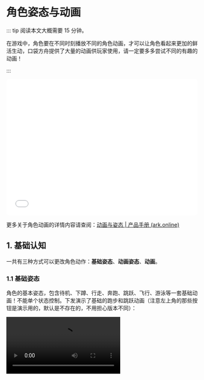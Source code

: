 # 角色姿态与动画

::: tip 阅读本文大概需要 15 分钟。

在游戏中，角色要在不同时刻播放不同的角色动画，才可以让角色看起来更加的鲜活生动，口袋方舟提供了大量的动画供玩家使用，请一定要多多尝试不同的有趣的动画！

:::

<iframe sandbox="allow-scripts allow-downloads allow-same-origin allow-popups allow-presentation allow-forms" frameborder="0" draggable="false" allowfullscreen="" allow="encrypted-media;" referrerpolicy="" aha-samesite="" class="iframe-loaded" src="//player.bilibili.com/player.html?aid=322817180&bvid=BV1qw411q7ba&cid=1317933550&p=13&autoplay=0" style="border-radius: 7px; width: 100%; height: 360px;"></iframe>

更多关于角色动画的详情内容请查阅：[动画与姿态 | 产品手册 (ark.online)](https://docs.ark.online/Role/AnimationAndStane.html)

## 1. 基础认知

一共有三种方式可以更改角色动作：**基础姿态**、**动画姿态**、**动画**。

### 1.1 基础姿态

角色的基本姿态，包含待机、下蹲、行走、奔跑、跳跃、飞行、游泳等一套基础动画！不能单个状态控制。下发演示了基础的跑步和跳跃动画（注意左上角的那些按钮是演示用的，默认是不存在的，不用担心版本不同）：

<video controls src="https://arkimg.ark.online/UE4_ST84tjsSV6.mp4"/>

### 1.2 动画姿态

又叫**二级姿态**。在某一业务场景下的特定姿态，如持刀、持枪、趴下、瞄准、敬礼、爬梯、看书等等需要持续的状态！且部分姿态会根据用户的操作会播放不同的动画（如持枪姿态下，用户操作视角对着天空和对着地下，角色上半身会有对应的动画融合，使持枪对准的位置是天空或者地下）。开发者**需要手动控制停止**，可以单独控制任意姿态，还能控制在上半身播放还是下半身播放或者全身播放，同时只能播放一个动画姿态。下面演示播放一个“对焦姿势”的二级姿态,并且只播放上半身和只播放下半身的演示：

<video controls src="https://arkimg.ark.online/Efh3HgqmIkdQ.mp4"/>

### 1.3 动画

在某个业务场景下的动画，如扔手雷、换弹药、跳舞等！会自动结束。可以单独控制上半身播放还是下半身播放或者全身播放，同时只能播放一个动画。下方演示播放一个动画的效果，并且控制了只播放在上半身或下半身（能看出来，动画播放完成后会自动回到姿态）：

<video controls src="https://arkimg.ark.online/uiEQPyyt7xXc.mp4"/>

### 1.4 几种方式的优先级和区别

以上**三种方式，可以同时存在**，但是**每种方式自身同时只能存在一个**。如果多种方式同时存在时按照以下规则播放：

* 动画最优先，有动画时会播放动画，不管上半身还是下半身还是全身。
* 然后是二级姿态优先，没有动画播放时，存在二级姿态则会播放二级姿态，不管上半身还是下半身还是全身。
* 最低优先级的是基础姿态，不存在动画和二级姿态时，播放基础姿态。

演示效果，利用动画和二级姿态同时播放，控制不同位置，做到一边坐着一边挥手的效果（姿态 id:170905,动画 id:29755）：

<video controls src="https://arkimg.ark.online/dewpu8EJ42vN.mp4"/>

演示效果，利用基础姿态和二级姿态同时播放，做到边跑边持枪的效果(持枪姿态 id:94258)：

<video controls src="https://arkimg.ark.online/7QJsulOVYq3n.mp4"/>

## 2. 基础姿态

编辑器提供成套的基础姿态，可以在资源库的"动画" --> "人形" --> “基础姿态”中找到，如图：

![a5f3f1b3-aba8-4e21-a6c8-1aea6ae3003d](https://arkimg.ark.online/a5f3f1b3-aba8-4e21-a6c8-1aea6ae3003d.webp)

在选择不同的默认“体型类型”时，编辑器会自动切换为对应体型的角色基础姿态。

如，我们这里在对象管理器选中 “Player” 对象，属性面板中修改“体型类型”为"二次元成年男性",如图：

![image-20230616193004043](https://arkimg.ark.online/image-20230616193004043.webp)

再确定一下“使用平台角色形象”为不勾选状态（如果勾选中，则取消勾选）：

![image-20230620092025146](https://arkimg.ark.online/image-20230620092025146.webp)

我们此时运行起来游戏，会发现默认角色对象就变成一位男性了，且默认姿态也是男性的默认姿态了。如图：

![image-20230616193101525](https://arkimg.ark.online/image-20230616193101525.png)

### 2.1 使用基础姿态

* 在资源库中，找到基础姿态，右键复制资源ID ，这里我们选择“写实\_男性\_基础姿态"复制资源ID

* ![image-20230619112304310](https://arkimg.ark.online/image-20230619112304310.webp)

* 我们创建一个脚本来演示角色的姿态，新建脚本命名为 `AnimationControl`，拖拽脚本**挂载到对象管理器**中，然后双击脚本编写代码。

* 首先异步获取角色对象，获取到角色对象后，直接更改 character 的`basicStance`属性为我们刚才复制的 assetId ：119836，代码如下：

* ```typescript
  @Component
  export default class AnimationControl extends Script {
      /** 当脚本被实例后，会在第一帧更新前调用此函数 */
      protected onStart(): void {
          if (SystemUtil.isClient()) {
              // 设置基础姿态为119836
              const stance = Player.localPlayer.character.loadStance("119836"); //[!code focus]
              stance.play(); //[!code focus]
          }
      }
  }
  ```
  
* 运行游戏之前，把 Player 对象的“体型类型”改回“二次元成年女性”，方便我们运行看效果。

* 改回女生后，我们再运行游戏看看效果，能看到默认站立状态、走路状态、跳跃状态，都不是之前身娇体柔的小女生姿态了。


* **更改基础姿态**为`119836` 的情况：
<video controls src="https://arkimg.ark.online/kZaco5cdyVx3.mp4" />

* 然后我们对比一下看看修改之前，**没有更改基础姿态**的情况：
<video controls src="https://arkimg.ark.online/7YAEoXlJQngM.mp4" />



## 3. 二级姿态

基础姿态是玩家基础行为的动画，想进行更细微更自定义的姿态控制，如看书、开车、持枪、瞄准、爬梯、扛东西等，就需要用上二级姿态了。可以在资源库的“动画姿态”找到所有的二级姿态。

![image-20230619163702538](https://arkimg.ark.online/image-20230619163702538.webp)

### 3.1 播放二级姿态

我这里使用“双手步枪探头瞄准姿态”的 assetId `20308` 来演示使用二级姿态。

先在资源库选中资源，右键`复制资源 ID`备用，打开刚才新建的`AnimationControl`脚本，在获取到角色对象后,需要先下载一下二级姿态的资源，然后使用 character 的`loadSubStance`函数加载二级姿态，然后通过返回的对象播放该姿态，代码如下：

```typescript
@Component
export default class AnimationControl extends Script {
    /** 当脚本被实例后，会在第一帧更新前调用此函数 */
    protected async onStart(): Promise<void> {
        if (SystemUtil.isClient()) {
            // 设置基础姿态为 119836 (写实-男性-基础姿态)
            // const stance = Player.localPlayer.character.loadStance("119836");
            // stance.play();

            // 定义一个放姿态 assetId 的变量，后面引用
            const stanceGuid = "20308"; //[!code focus]
            // 因为姿态是属于资源类型，在远程资源库中，所以使用前先下载资源到本地(await 关键词的作用就是等待资源下载完成后再执行后面的代码)
            await AssetUtil.asyncDownloadAsset(stanceGuid); //[!code focus]
            // 使用角色的加载姿态接口，将姿态资源信息给角色对象, 生成姿态对象来控制
            const subStance = Player.localPlayer.character.loadSubStance(stanceGuid); //[!code focus]
            // 设置姿态播放模式为全身播放(StanceBlendMode 中有全身、上半身、下半身三种播放模式）
            subStance.blendMode = StanceBlendMode.WholeBody; //[!code focus]
            // 使用姿态对象调用播放接口
            subStance.play(); //[!code focus]
        }
    }
}
```

运行效果视频：
<video controls src="https://arkimg.ark.online/R0ZFp3HlBtKd.mp4" />

### 3.2 设置姿态混合模式

姿态混合模式可以控制角色的某个身体部位来播放姿态，下面讲解如何使用。

控制只播放上半身:

```typescript
@Component
export default class AnimationControl extends Script {
    /** 当脚本被实例后，会在第一帧更新前调用此函数 */
    protected async onStart(): Promise<void> {
        if (SystemUtil.isClient()) {
            // 设置基础姿态为 119836 (写实-男性-基础姿态)
            // const stance = Player.localPlayer.character.loadStance("119836");
            // stance.play();

            // 定义一个放姿态 assetId 的变量，后面引用
            const stanceGuid = "20308";
            // 因为姿态是属于资源类型，在远程资源库中，所以使用前先下载资源到本地(await 关键词的作用就是等待资源下载完成后再执行后面的代码)
            await AssetUtil.asyncDownloadAsset(stanceGuid);
            // 使用角色的加载姿态接口，将姿态资源信息给角色对象, 生成姿态对象来控制
            const subStance = Player.localPlayer.character.loadSubStance(stanceGuid);
            // 设置姿态播放模式为上半身播放(Gameplay.StanceBlendMode 中有全身、上半身、下半身三种播放模式）
            subStance.blendMode = StanceBlendMode.BlendUpper; //[!code focus]
            // 使用姿态对象调用播放接口
            subStance.play();
        }
    }
}
```

效果截图：

![image-20230721171030074](https://arkimg.ark.online/image-20230721171030074.png)

* 看得出来，下半身就没有变化，是默认的基础姿态了

播放模式还可以设置如下几种方式：

```typescript
enum StanceBlendMode {
    /** 只混合上半身 */
    BlendUpper = 0,
    /** 只混合下半身 */
    BlendLower = 1,
    /** 全身混合 */
    WholeBody = 2
}
```

### 3.3 停止二级姿态

有时有需求会停止二级姿态，只需要将 loadStance 获取到的对象留着，后面需要停止时直接调用它的`stop`函数即可停止播放二级姿态。如：

```typescript
// 设置基础姿态为 119836 (写实-男性-基础姿态)
const stance = Player.localPlayer.character.loadStance("119836");
// 停止二级姿态
subStance.stop()
```

### 3.4 使用姿态接口播放动画

姿态接口，除了用来播放姿态以外，还可以利用动画资源来作为姿态播放。表现效果就是会循环播放该动画，某些动画只有固定动作的，就比较合适用来作为姿态使用了，比如使用 assetId 为“8362”的坐下看书动画来作为姿态播放，更改动画 id 后的代码：

```typescript
@Component
export default class AnimationControl extends Script {
    /** 当脚本被实例后，会在第一帧更新前调用此函数 */
    protected async onStart(): Promise<void> {
        if (SystemUtil.isClient()) {
            // 设置基础姿态为 119836 (写实-男性-基础姿态)
            // const stance = Player.localPlayer.character.loadStance("119836");
            // stance.play();

            // 定义一个放姿态 assetId 的变量，后面引用
            const stanceGuid = "8362"; //[!code focus]
            // 因为姿态是属于资源类型，在远程资源库中，所以使用前先下载资源到本地(await 关键词的作用就是等待资源下载完成后再执行后面的代码)
            await AssetUtil.asyncDownloadAsset(stanceGuid);
            // 使用角色的加载姿态接口，将姿态资源信息给角色对象, 生成姿态对象来控制
            const subStance = Player.localPlayer.character.loadSubStance(stanceGuid);
            // 设置姿态播放模式为全身播放(Gameplay.StanceBlendMode 中有全身、上半身、下半身三种播放模式）
            subStance.blendMode = StanceBlendMode.WholeBody; //[!code focus]
            // 使用姿态对象调用播放接口
            subStance.play();
        }
    }
}
```

表现效果如下：

![image-20230721171759d756](https://arkimg.ark.online/image-20230721171759756.webp)

## 4. 动画

动画是用来控制角色动作的一类资源，例如游戏当中的走路、跑步、攻击、跳跃、释放技能等都属于动画，编辑器提供了一系列完整的优质动画资源，供开发者选择使用。

![image-20230721172241338](https://arkimg.ark.online/image-20230721172241338.webp)

### 4.1 播放动画

前面讲完了基础姿态和二级姿态的使用，这里动画的使用就非常简单了。

找到你想播放的动画，右键复制其资源 ID，等下在代码里面使用；我们这里选择"14497" 蛇舞动画来作为演示。

依然还是 `AnimationControl` 脚本，在获取到角色对象后，延时5000毫秒调用 character 的`loadAnimation`函数加载一个动画出来。

> 为什么要延时5000毫秒，因为动画播放会自动结束，很可能动画时长很短，启动起来之后闪一下就没了，所以延时来演示比较清楚。

注释掉播放姿态的代码后，播放动画代码如下：

```typescript
@Component
export default class AnimationControl extends Script {
    /** 当脚本被实例后，会在第一帧更新前调用此函数 */
    protected async onStart(): Promise<void> {
        if (SystemUtil.isClient()) {
            // ====== 演示更换基础姿态的代码 START =======
            // const stance = Player.localPlayer.character.loadStance("119836");
            // stance.play();
            // ====== 演示更换基础姿态的代码 END =======


            // ====== 演示更换二级姿态的代码 START =======
            // // 定义一个放姿态 assetId 的变量，后面引用
            // const stanceGuid = "8362" 
            // // 因为姿态是属于资源类型，在远程资源库中，所以使用前先下载资源到本地(await 关键词的作用就是等待资源下载完成后再执行后面的代码)
            // await AssetUtil.asyncDownloadAsset(stanceGuid);
            // // 使用角色的加载姿态接口，将姿态资源信息给角色对象, 生成姿态对象来控制
            // const subStance = Player.localPlayer.character.loadSubStance(stanceGuid);
            // // 设置姿态播放模式为全身播放(Gameplay.StanceBlendMode 中有全身、上半身、下半身三种播放模式）
            // subStance.blendMode = StanceBlendMode.WholeBody; 
            // // 使用姿态对象调用播放接口
            // subStance.play();
            // ====== 演示更换二级姿态的代码 END =======

            // ====== 演示播放动画的代码 START =======
            setTimeout(async () => { //[!code focus]
                const animId = "14497"//[!code focus]
                // 下载动画资源//[!code focus]
                await AssetUtil.asyncDownloadAsset(animId);//[!code focus]
                // 加载动画对象//[!code focus]
                const anim = Player.localPlayer.character.loadAnimation(animId);//[!code focus]
                // 播放动画//[!code focus]
                anim.play();//[!code focus]
            }, 5000);//[!code focus]
            // ====== 演示播放动画的代码 END =======
        }
    }
}
```

启动游戏，延时5秒后可以看到效果

<video controls src="https://arkimg.ark.online/ZjR91JD1urg7.mp4"/>

### 4.2 动画播放插槽

改动下代码，只让角色下半身播放动画，将 anim 对象的 slot 属性设置为`AnimSlot.Lower`，代码如下：

```typescript
@Component
export default class AnimationControl extends Script {
    /** 当脚本被实例后，会在第一帧更新前调用此函数 */
    protected async onStart(): Promise<void> {
        if (SystemUtil.isClient()) {
            // ====== 演示更换基础姿态的代码 START =======
            // const stance = Player.localPlayer.character.loadStance("119836");
            // stance.play();
            // ====== 演示更换基础姿态的代码 END =======


            // ====== 演示更换二级姿态的代码 START =======
            // // 定义一个放姿态 assetId 的变量，后面引用
            // const stanceGuid = "8362" 
            // // 因为姿态是属于资源类型，在远程资源库中，所以使用前先下载资源到本地(await 关键词的作用就是等待资源下载完成后再执行后面的代码)
            // await AssetUtil.asyncDownloadAsset(stanceGuid);
            // // 使用角色的加载姿态接口，将姿态资源信息给角色对象, 生成姿态对象来控制
            // const subStance = Player.localPlayer.character.loadSubStance(stanceGuid);
            // // 设置姿态播放模式为全身播放(Gameplay.StanceBlendMode 中有全身、上半身、下半身三种播放模式）
            // subStance.blendMode = StanceBlendMode.WholeBody; 
            // // 使用姿态对象调用播放接口
            // subStance.play();
            // ====== 演示更换二级姿态的代码 END =======

            // ====== 演示播放动画的代码 START =======
            setTimeout(async () => {
                const animId = "14497"
                // 下载动画资源
                await AssetUtil.asyncDownloadAsset(animId);
                // 加载动画对象
                const anim = Player.localPlayer.character.loadAnimation(animId);
                // 设置动画播放为下半身（要注意和姿态的接口不一样）
                anim.slot = AnimSlot.Lower;  //[!code focus]
                // 播放动画
                anim.play();
            }, 5000);
            // ====== 演示播放动画的代码 END =======
        }
    }
}
```

运行游戏后等待5秒，播放效果：

<video controls src="https://arkimg.ark.online/NFbczeClu8mk.mp4"/>

播放插槽列表如下：

```typescript
enum AnimSlot {
    /** 默认插槽 */
    Default = 0,
    /** 上半身插槽 */
    Upper = 1,
    /** 下半身插槽 */
    Lower = 2,
    /** 全身插槽 */
    FullyBody = 3
}
```

### 4.3 停止动画

使用`loadAnimation`获取的动画对象来调用`stop`函数即可，例：

```typescript
anim.stop()
```

## 5. 组合二级姿态和动画

二级姿态和动画的使用我们都学完了，上半身播姿态，下半身播动画的融合效果如下：
<video controls src="https://arkimg.ark.online/lSJQtf4ThzTM.mp4"/>


代码示例：

```typescript
@Component
export default class AnimationControl extends Script {

    /** 当脚本被实例后，会在第一帧更新前调用此函数 */
    protected async onStart(): Promise<void> {
        if (SystemUtil.isClient()) {
            // // ====== 演示更换基础姿态的代码 START =======
            // const stance = Player.localPlayer.character.loadStance("119836");
            // stance.play();
            // // ====== 演示更换基础姿态的代码 END =======


            // ====== 演示更换二级姿态的代码 START =======
            // 定义一个放姿态 assetId 的变量，后面引用
            const stanceGuid = "8362"; //[!code focus]
            // 因为姿态是属于资源类型，在远程资源库中，所以使用前先下载资源到本地(await 关键词的作用就是等待资源下载完成后再执行后面的代码)
            await AssetUtil.asyncDownloadAsset(stanceGuid); //[!code focus]
            // 使用角色的加载姿态接口，将姿态资源信息给角色对象, 生成姿态对象来控制
            const subStance = Player.localPlayer.character.loadSubStance(stanceGuid); //[!code focus]
            // 设置姿态播放模式为全身播放(Gameplay.StanceBlendMode 中有全身、上半身、下半身三种播放模式）
            subStance.blendMode = StanceBlendMode.BlendUpper;  //[!code focus]
            // 使用姿态对象调用播放接口
            subStance.play(); //[!code focus]
            // ====== 演示更换二级姿态的代码 END =======

            setTimeout(async () => { //[!code focus]
                // ====== 演示播放动画的代码 START =======
                const animId = "14497"; //[!code focus]
                // 下载动画资源
                await AssetUtil.asyncDownloadAsset(animId); //[!code focus]
                // 加载动画对象
                const anim = Player.localPlayer.character.loadAnimation(animId); //[!code focus]
                // 设置动画播放为下半身（要注意和姿态的接口不一样）
                anim.slot = AnimSlot.Lower; //[!code focus]
                // 播放动画
                anim.play(); //[!code focus]
                // ====== 演示播放动画的代码 END =======
            }, 5000); //[!code focus]
        }
    }
}
```



## 6. 预览动画效果

在具体动画资源的右上角，有一个放大镜样式的按钮，点击后会弹出一个预览窗口，该功能能为我们省去拖入场景看效果的时间。

> 点出来预览窗口后，直接点击其他资源也可以直接预览，就不用每个资源都点一次放大镜按钮了

<video controls="" src="https://arkimg.ark.online/990pTTEqczVBmihW.mp4"></video>

## 7. 演示项目代码

[点击下载演示项目](https://arkimg.ark.online/MainCourseAnimationDemo-027.zip)